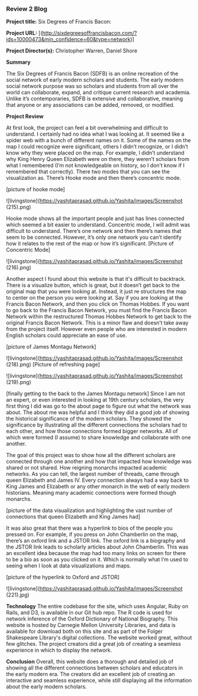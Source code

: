 ### Review 2 Blog 

**Project title:** Six Degrees of Francis Bacon: 

**Project URL:** [(http://sixdegreesoffrancisbacon.com/?ids=10000473&min_confidence=60&type=network)]

**Project Director(s):** Christopher Warren, Daniel Shore 

**Summary**

The Six Degrees of Francis Bacon (SDFB) is an online recreation of the social network of early modern scholars and students. The early modern social network purpose was so scholars and students from all over the world can collaborate, expand, and critique current research and academia. Unlike it’s contemporaries, SDFB is extensive and collaborative, meaning that anyone or any associations can be added, removed, or modified. 

**Project Review**

At first look, the project can feel a bit overwhelming and difficult to understand. I certainly had no idea what I was looking at. It seemed like a spider web with a bunch of different names on it. Some of the names on the map I could recognize were significant, others I didn’t recognize, or I didn’t know why they were placed on the map. For example, I didn’t understand why King Henry Queen Elizabeth were on there, they weren’t scholars from what I remembered (I’m not knowledgeable on history, so I don’t know if I remembered that correctly). There two modes that you can see the visualization as. There’s Hooke mode and then there’s concentric mode. 


[picture of hooke mode]

![livingstone](https://yashitaprasad.github.io/Yashita/images/Screenshot (215).png)


Hooke mode shows all the important people and just has lines connected which seemed a bit easier to understand. Concentric mode, I will admit was difficult to understand. There’s one network and then there’s names that seem to be connected. However, it’s only one network you can’t identify how it relates to the rest of the map or how it’s significant. 
[Picture of Concentric Mode]

![livingstone](https://yashitaprasad.github.io/Yashita/images/Screenshot (216).png)


Another aspect I found about this website is that it's difficult to backtrack. There is a visualize button, which is great, but it doesn’t get back to the original map that you were looking at. Instead, it just re structures the map to center on the person you were looking at. Say if you are looking at the Francis Bacon Network, and then you click on Thomas Hobbes. If you want to go back to the Francis Bacon Network, you must find the Francis Bacon Network within the restructured Thomas Hobbes Network to get back to the original Francis Bacon Network. This is a minor flaw and doesn’t take away from the project itself. However even people who are interested in modern English scholars could appreciate an ease of use. 


[picture of James Montagu Network]

![livingstone](https://yashitaprasad.github.io/Yashita/images/Screenshot (218).png)
[Picture of refreshing page]

![livingstone](https://yashitaprasad.github.io/Yashita/images/Screenshot (219).png)

[finally getting to the back to the James Montagu network] 
Since I am not an expert, or even interested in looking at 19th century scholars, the very first thing I did was go to the about page to figure out what the network was about. The about me was helpful and I think they did a good job of showing the historical significance of the modern scholars. They showed the significance by illustrating all the different connections the scholars had to each other, and how those connections formed bigger networks. All of which were formed (I assume) to share knowledge and collaborate with one another. 


The goal of this project was to show how all the different scholars are connected through one another and how that impacted how knowledge was shared or not shared. How reigning monarchs impacted academic networks. As you can tell, the largest number of threads, came through queen Elizabeth and James IV. Every connection always had a way back to King James and Elizabeth or any other monarch in the web of early modern historians. Meaning many academic connections were formed though monarchs. 


[picture of the data visualization and highlighting the vast number of connections that queen Elizabeth and King James had]

It was also great that there was a hyperlink to bios of the people you pressed on. For example, if you press on John Chamberlin on the map, there’s an oxford link and a JSTOR link. The oxford link is a biography and the JSTOR link leads to scholarly articles about John Chamberlin. This was an excellent idea because the map had too many links on screen for there to be a bio as soon as you clicked on it. Which is normally what I’m used to seeing when I look at data visualizations and maps. 


[picture of the hyperlink to Oxford and JSTOR]

![livingstone](https://yashitaprasad.github.io/Yashita/images/Screenshot (221).jpg)


**Technology**
 The entire codebase for the site, which uses Angular, Ruby on Rails, and D3, is available in our Git hub repo. The R code is used for network inference of the Oxford Dictionary of National Biography. This website is hosted by Carnegie Mellon University Libraries, and data is available for download both on this site and as part of the Folger Shakespeare Library's digital collections. The website worked great, without few glitches. The project creators did a great job of creating a seamless experience in which to display the network. 
 
 
**Conclusion**
Overall, this website does a thorough and detailed job of showing all the different connections between scholars and educators in the early modern era. The creators did an excellent job of creating an interactive and seamless experience, while still displaying all the information about the early modern scholars. 
